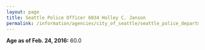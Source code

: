 ```yaml
---
layout: page
title: Seattle Police Officer 6034 Holley C. Janson
permalink: /information/agencies/city_of_seattle/seattle_police_department/copbook/6034/
---
```


**Age as of Feb. 24, 2016:** 60.0
